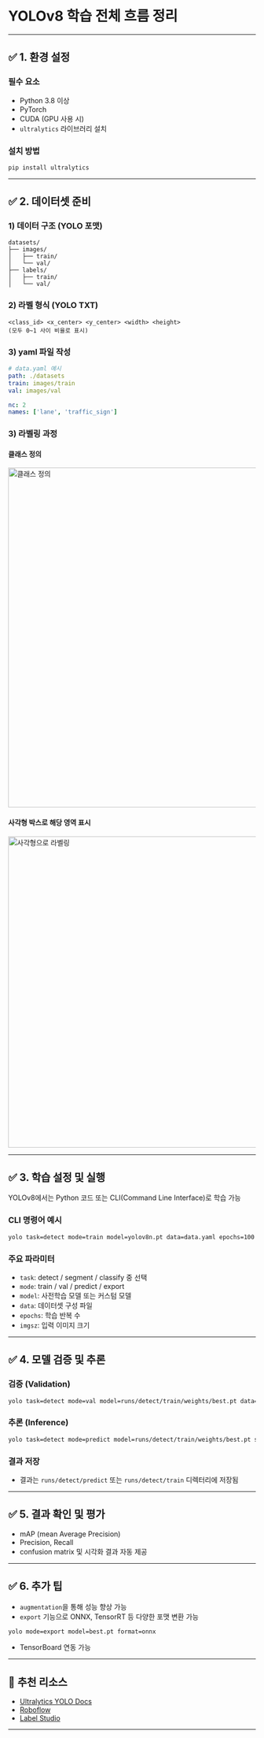 # YOLOv8 학습 전체 흐름 정리
---

## ✅ 1. 환경 설정

### 필수 요소
- Python 3.8 이상
- PyTorch
- CUDA (GPU 사용 시)
- `ultralytics` 라이브러리 설치

### 설치 방법
```bash
pip install ultralytics
```

---

## ✅ 2. 데이터셋 준비

### 1) 데이터 구조 (YOLO 포맷)
```
datasets/
├── images/
│   ├── train/
│   └── val/
├── labels/
│   ├── train/
│   └── val/
```

### 2) 라벨 형식 (YOLO TXT)
```
<class_id> <x_center> <y_center> <width> <height>
(모두 0~1 사이 비율로 표시)
```

### 3) yaml 파일 작성 
```yaml
# data.yaml 예시
path: ./datasets
train: images/train
val: images/val

nc: 2
names: ['lane', 'traffic_sign']
```
### 3) 라벨링 과정
#### 클래스 정의
<img width="1213" height="690" alt="클래스 정의 " src="https://github.com/user-attachments/assets/0b623cb7-4479-43a2-9ed8-9a6f5d66503c" />

#### 사각형 박스로 해당 영역 표시
<img width="1136" height="632" alt="사각형으로 라벨링" src="https://github.com/user-attachments/assets/8327c486-d689-45cf-8814-c37317fa620f" />




---

## ✅ 3. 학습 설정 및 실행

YOLOv8에서는 Python 코드 또는 CLI(Command Line Interface)로 학습 가능

### CLI 명령어 예시
```bash
yolo task=detect mode=train model=yolov8n.pt data=data.yaml epochs=100 imgsz=640
```

### 주요 파라미터
- `task`: detect / segment / classify 중 선택
- `mode`: train / val / predict / export
- `model`: 사전학습 모델 또는 커스텀 모델
- `data`: 데이터셋 구성 파일
- `epochs`: 학습 반복 수
- `imgsz`: 입력 이미지 크기

---

## ✅ 4. 모델 검증 및 추론

### 검증 (Validation)
```bash
yolo task=detect mode=val model=runs/detect/train/weights/best.pt data=data.yaml
```

### 추론 (Inference)
```bash
yolo task=detect mode=predict model=runs/detect/train/weights/best.pt source=sample.jpg
```

### 결과 저장
- 결과는 `runs/detect/predict` 또는 `runs/detect/train` 디렉터리에 저장됨

---

## ✅ 5. 결과 확인 및 평가

- mAP (mean Average Precision)
- Precision, Recall
- confusion matrix 및 시각화 결과 자동 제공

---

## ✅ 6. 추가 팁

- `augmentation`을 통해 성능 향상 가능
- `export` 기능으로 ONNX, TensorRT 등 다양한 포맷 변환 가능
```bash
yolo mode=export model=best.pt format=onnx
```
- TensorBoard 연동 가능

---

## 🔗 추천 리소스

- [Ultralytics YOLO Docs](https://docs.ultralytics.com/)
- [Roboflow](https://roboflow.com/)
- [Label Studio](https://labelstud.io/)

---

